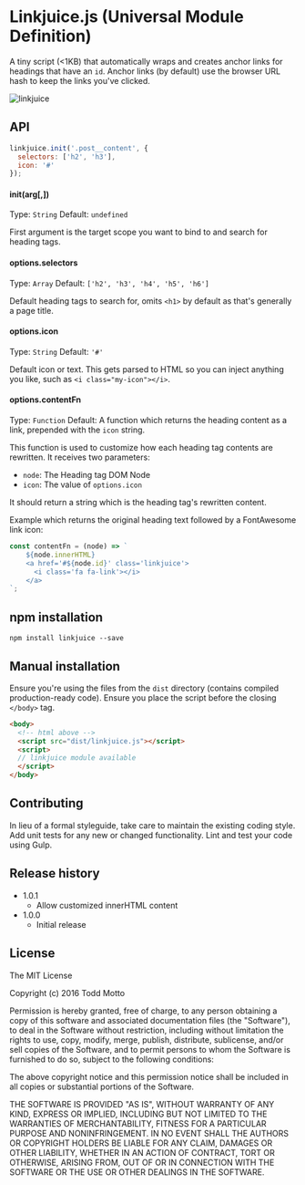 # Linkjuice.js (Universal Module Definition)

A tiny script (&lt;1KB) that automatically wraps and creates anchor links for <h1-h6> headings that have an `id`. Anchor links (by default) use the browser URL hash to keep the links you've clicked.

![linkjuice](https://cloud.githubusercontent.com/assets/1655968/16244257/15e88aa0-37f3-11e6-82d8-a6748593a8a2.gif)

## API

```js
linkjuice.init('.post__content', {
  selectors: ['h2', 'h3'],
  icon: '#'
});
```

#### init(arg[,])
Type: `String` Default: `undefined`

First argument is the target scope you want to bind to and search for heading tags.

#### options.selectors
Type: `Array` Default: `['h2', 'h3', 'h4', 'h5', 'h6']`

Default heading tags to search for, omits `<h1>` by default as that's generally a page title.

#### options.icon
Type: `String` Default: `'#'`

Default icon or text. This gets parsed to HTML so you can inject anything you like, such as `<i class="my-icon"></i>`.

#### options.contentFn
Type: `Function` Default: A function which returns the heading content as a link, prepended with the `icon` string.

This function is used to customize how each heading tag contents are rewritten.
It receives two parameters:

- `node`: The Heading tag DOM Node
- `icon`: The value of `options.icon`

It should return a string which is the heading tag's rewritten content.

Example which returns the original heading text followed by a FontAwesome link icon:

```js
const contentFn = (node) => `
    ${node.innerHTML} 
    <a href='#${node.id}' class='linkjuice'> 
      <i class='fa fa-link'></i>
    </a>
`;
```

## npm installation

```
npm install linkjuice --save
```

## Manual installation
Ensure you're using the files from the `dist` directory (contains compiled production-ready code). Ensure you place the script before the closing `</body>` tag.

```html
<body>
  <!-- html above -->
  <script src="dist/linkjuice.js"></script>
  <script>
  // linkjuice module available
  </script>
</body>
```

## Contributing
In lieu of a formal styleguide, take care to maintain the existing coding style. Add unit tests for any new or changed functionality. Lint and test your code using Gulp.

## Release history

- 1.0.1
  - Allow customized innerHTML content
- 1.0.0
  - Initial release

## License

The MIT License

Copyright (c) 2016 Todd Motto

Permission is hereby granted, free of charge, to any person obtaining a copy
of this software and associated documentation files (the "Software"), to deal
in the Software without restriction, including without limitation the rights
to use, copy, modify, merge, publish, distribute, sublicense, and/or sell
copies of the Software, and to permit persons to whom the Software is
furnished to do so, subject to the following conditions:

The above copyright notice and this permission notice shall be included in
all copies or substantial portions of the Software.

THE SOFTWARE IS PROVIDED "AS IS", WITHOUT WARRANTY OF ANY KIND, EXPRESS OR
IMPLIED, INCLUDING BUT NOT LIMITED TO THE WARRANTIES OF MERCHANTABILITY,
FITNESS FOR A PARTICULAR PURPOSE AND NONINFRINGEMENT. IN NO EVENT SHALL THE
AUTHORS OR COPYRIGHT HOLDERS BE LIABLE FOR ANY CLAIM, DAMAGES OR OTHER
LIABILITY, WHETHER IN AN ACTION OF CONTRACT, TORT OR OTHERWISE, ARISING FROM,
OUT OF OR IN CONNECTION WITH THE SOFTWARE OR THE USE OR OTHER DEALINGS IN
THE SOFTWARE.
